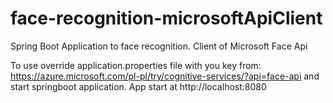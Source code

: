 # face-recognition-microsoftApiClient
Spring Boot Application to face recognition. Client of Microsoft Face Api

To use override application.properties file with you key from:
https://azure.microsoft.com/pl-pl/try/cognitive-services/?api=face-api
and start springboot application.
App start at http://localhost:8080
